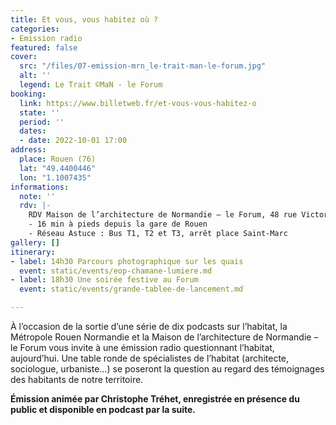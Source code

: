 ```yaml
---
title: Et vous, vous habitez où ?
categories:
- Emission radio
featured: false
cover:
  src: "/files/07-emission-mrn_le-trait-man-le-forum.jpg"
  alt: ''
  legend: Le Trait ©MaN - le Forum
booking:
  link: https://www.billetweb.fr/et-vous-vous-habitez-o
  state: ''
  period: ''
  dates:
  - date: 2022-10-01 17:00
address:
  place: Rouen (76)
  lat: "49.4400446"
  lon: "1.1007435"
informations:
  note: ''
  rdv: |-
    RDV Maison de l’architecture de Normandie – le Forum, 48 rue Victor Hugo
    - 16 min à pieds depuis la gare de Rouen
    - Réseau Astuce : Bus T1, T2 et T3, arrêt place Saint-Marc
gallery: []
itinerary:
- label: 14h30 Parcours photographique sur les quais
  event: static/events/eop-chamane-lumiere.md
- label: 18h30 Une soirée festive au Forum
  event: static/events/grande-tablee-de-lancement.md

---
```

À l’occasion de la sortie d’une série de dix podcasts sur l’habitat, la Métropole Rouen Normandie et la Maison de l’architecture de Normandie – le Forum vous invite à une émission radio questionnant l’habitat, aujourd’hui. Une table ronde de spécialistes de l’habitat (architecte, sociologue, urbaniste…) se poseront la question au regard des témoignages des habitants de notre territoire.

**Émission animée par Christophe Tréhet, enregistrée en présence du public et disponible en podcast par la suite.**